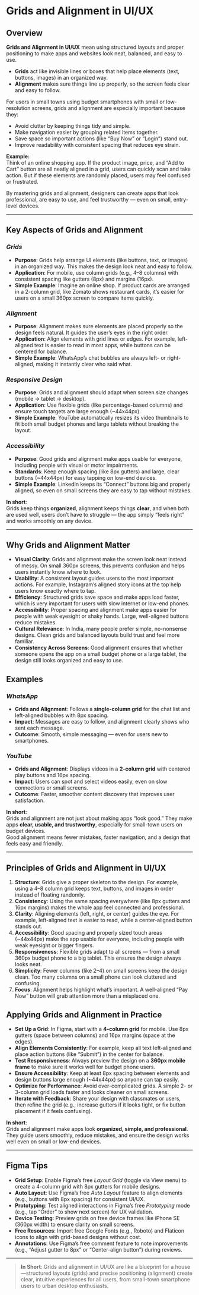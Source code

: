 # Grids and Alignment in UI/UX

## **Overview**
**Grids and Alignment in UI/UX** mean using structured layouts and proper positioning to make apps and websites look neat, balanced, and easy to use.  

- **Grids** act like invisible lines or boxes that help place elements (text, buttons, images) in an organized way.  
- **Alignment** makes sure things line up properly, so the screen feels clear and easy to follow.  

For users in small towns using budget smartphones with small or low-resolution screens, grids and alignment are especially important because they:  
- Avoid clutter by keeping things tidy and simple.  
- Make navigation easier by grouping related items together.  
- Save space so important actions (like “Buy Now” or “Login”) stand out.  
- Improve readability with consistent spacing that reduces eye strain.  

**Example:**  
Think of an online shopping app. If the product image, price, and “Add to Cart” button are all neatly aligned in a grid, users can quickly scan and take action. But if these elements are randomly placed, users may feel confused or frustrated.  

By mastering grids and alignment, designers can create apps that look professional, are easy to use, and feel trustworthy — even on small, entry-level devices.

---

## **Key Aspects of Grids and Alignment**

### *Grids*
- **Purpose**: Grids help arrange UI elements (like buttons, text, or images) in an organized way. This makes the design look neat and easy to follow.  
- **Application**: For mobile, use column grids (e.g., 4–8 columns) with consistent spacing like gutters (8px) and margins (16px).  
- **Simple Example**: Imagine an online shop. If product cards are arranged in a 2-column grid, like Zomato shows restaurant cards, it’s easier for users on a small 360px screen to compare items quickly.  

### *Alignment*
- **Purpose**: Alignment makes sure elements are placed properly so the design feels natural. It guides the user’s eyes in the right order.  
- **Application**: Align elements with grid lines or edges. For example, left-aligned text is easier to read in most apps, while buttons can be centered for balance.  
- **Simple Example**: WhatsApp’s chat bubbles are always left- or right-aligned, making it instantly clear who said what.  

### *Responsive Design*
- **Purpose**: Grids and alignment should adapt when screen size changes (mobile → tablet → desktop).  
- **Application**: Use flexible grids (like percentage-based columns) and ensure touch targets are large enough (~44x44px).  
- **Simple Example**: YouTube automatically resizes its video thumbnails to fit both small budget phones and large tablets without breaking the layout.  

### *Accessibility*
- **Purpose**: Good grids and alignment make apps usable for everyone, including people with visual or motor impairments.  
- **Standards**: Keep enough spacing (like 8px gutters) and large, clear buttons (~44x44px) for easy tapping on low-end devices.  
- **Simple Example**: LinkedIn keeps its “Connect” buttons big and properly aligned, so even on small screens they are easy to tap without mistakes.  

**In short**:  
Grids keep things **organized**, alignment keeps things **clear**, and when both are used well, users don’t have to struggle — the app simply “feels right” and works smoothly on any device.

---

## **Why Grids and Alignment Matter**

- **Visual Clarity**: Grids and alignment make the screen look neat instead of messy. On small 360px screens, this prevents confusion and helps users instantly know where to look.  
- **Usability**: A consistent layout guides users to the most important actions. For example, Instagram’s aligned story icons at the top help users know exactly where to tap.  
- **Efficiency**: Structured grids save space and make apps load faster, which is very important for users with slow internet or low-end phones.  
- **Accessibility**: Proper spacing and alignment make apps easier for people with weak eyesight or shaky hands. Large, well-aligned buttons reduce mistakes.  
- **Cultural Relevance**: In India, many people prefer simple, no-nonsense designs. Clean grids and balanced layouts build trust and feel more familiar.  
- **Consistency Across Screens**: Good alignment ensures that whether someone opens the app on a small budget phone or a large tablet, the design still looks organized and easy to use.

## **Examples**  

### *WhatsApp*  
- **Grids and Alignment**: Follows a **single-column grid** for the chat list and left-aligned bubbles with 8px spacing.  
- **Impact**: Messages are easy to follow, and alignment clearly shows who sent each message.  
- **Outcome**: Smooth, simple messaging — even for users new to smartphones.  

### *YouTube*  
- **Grids and Alignment**: Displays videos in a **2-column grid** with centered play buttons and 16px spacing.  
- **Impact**: Users can spot and select videos easily, even on slow connections or small screens.  
- **Outcome**: Faster, smoother content discovery that improves user satisfaction. 

**In short**:  
Grids and alignment are not just about making apps “look good.” They make apps **clear, usable, and trustworthy**, especially for small-town users on budget devices.  
Good alignment means fewer mistakes, faster navigation, and a design that feels easy and friendly.

---

## **Principles of Grids and Alignment in UI/UX**

1. **Structure**: Grids give a proper skeleton to the design. For example, using a 4–8 column grid keeps text, buttons, and images in order instead of floating randomly.  
2. **Consistency**: Using the same spacing everywhere (like 8px gutters and 16px margins) makes the whole app feel connected and professional.  
3. **Clarity**: Aligning elements (left, right, or center) guides the eye. For example, left-aligned text is easier to read, while a center-aligned button stands out.  
4. **Accessibility**: Good spacing and properly sized touch areas (~44x44px) make the app usable for everyone, including people with weak eyesight or bigger fingers.  
5. **Responsiveness**: Flexible grids adapt to all screens — from a small 360px budget phone to a big tablet. This ensures the design always looks neat.  
6. **Simplicity**: Fewer columns (like 2–4) on small screens keep the design clean. Too many columns on a small phone can look cluttered and confusing.  
7. **Focus**: Alignment helps highlight what’s important. A well-aligned “Pay Now” button will grab attention more than a misplaced one.  

## **Applying Grids and Alignment in Practice**

- **Set Up a Grid**: In Figma, start with a **4-column grid** for mobile. Use 8px gutters (space between columns) and 16px margins (space at the edges).  
- **Align Elements Consistently**: For example, keep all text left-aligned and place action buttons (like “Submit”) in the center for balance.  
- **Test Responsiveness**: Always preview the design on a **360px mobile frame** to make sure it works well for budget phone users.  
- **Ensure Accessibility**: Keep at least 8px spacing between elements and design buttons large enough (~44x44px) so anyone can tap easily.  
- **Optimize for Performance**: Avoid over-complicated grids. A simple 2- or 3-column grid loads faster and looks cleaner on small screens.  
- **Iterate with Feedback**: Share your design with classmates or users, then refine the grid (e.g., increase gutters if it looks tight, or fix button placement if it feels confusing).  

**In short**:  
Grids and alignment make apps look **organized, simple, and professional**. They guide users smoothly, reduce mistakes, and ensure the design works well even on small or low-end devices.  

---

## **Figma Tips**
- **Grid Setup**: Enable Figma’s free *Layout Grid* (toggle via View menu) to create a 4-column grid with 8px gutters for mobile designs.
- **Auto Layout**: Use Figma’s free *Auto Layout* feature to align elements (e.g., buttons with 8px spacing) for consistent UI/UX.
- **Prototyping**: Test aligned interactions in Figma’s free *Prototyping* mode (e.g., tap “Order” to show next screen) for UX validation.
- **Device Testing**: Preview grids on free device frames like iPhone SE (360px width) to ensure clarity on small screens.
- **Free Resources**: Import free Google Fonts (e.g., Roboto) and Flaticon icons to align with grid-based designs without cost.
- **Annotations**: Use Figma’s free comment feature to note improvements (e.g., “Adjust gutter to 8px” or “Center-align button”) during reviews.

---

> **In Short**: Grids and alignment in UI/UX are like a blueprint for a house—structured layouts (grids) and precise positioning (alignment) create clear, intuitive experiences for all users, from small-town smartphone users to urban desktop enthusiasts.
